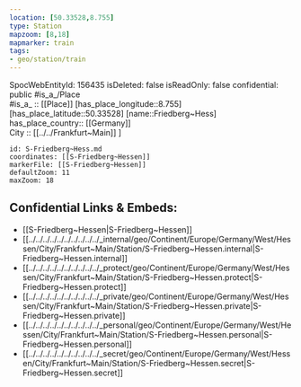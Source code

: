```yaml
---
location: [50.33528,8.755] 
type: Station 
mapzoom: [8,18] 
mapmarker: train 
tags:
- geo/station/train
---
```

SpocWebEntityId: 156435
isDeleted: false
isReadOnly: false
confidential: public
#is_a_/Place  
#is_a_ :: [[Place]] 
[has_place_longitude::8.755] 
[has_place_latitude::50.33528] 
[name::Friedberg~Hess] 
has_place_country:: [[Germany]]  
City :: [[../../Frankfurt~Main]] ] 


```leaflet
id: S-Friedberg~Hess.md
coordinates: [[S-Friedberg~Hessen]] 
markerFile: [[S-Friedberg~Hessen]] 
defaultZoom: 11 
maxZoom: 18
```


## Confidential Links & Embeds: 
- [[S-Friedberg~Hessen|S-Friedberg~Hessen]] 
- [[../../../../../../../../../../_internal/geo/Continent/Europe/Germany/West/Hessen/City/Frankfurt~Main/Station/S-Friedberg~Hessen.internal|S-Friedberg~Hessen.internal]] 
- [[../../../../../../../../../../_protect/geo/Continent/Europe/Germany/West/Hessen/City/Frankfurt~Main/Station/S-Friedberg~Hessen.protect|S-Friedberg~Hessen.protect]] 
- [[../../../../../../../../../../_private/geo/Continent/Europe/Germany/West/Hessen/City/Frankfurt~Main/Station/S-Friedberg~Hessen.private|S-Friedberg~Hessen.private]] 
- [[../../../../../../../../../../_personal/geo/Continent/Europe/Germany/West/Hessen/City/Frankfurt~Main/Station/S-Friedberg~Hessen.personal|S-Friedberg~Hessen.personal]] 
- [[../../../../../../../../../../_secret/geo/Continent/Europe/Germany/West/Hessen/City/Frankfurt~Main/Station/S-Friedberg~Hessen.secret|S-Friedberg~Hessen.secret]] 
